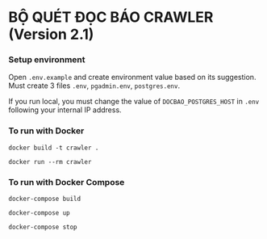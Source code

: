 # BỘ QUÉT ĐỌC BÁO CRAWLER (Version 2.1)  

### Setup environment

Open `.env.example` and create environment value based on its suggestion. Must create 3 files `.env`, `pgadmin.env`, `postgres.env`.

If you run local, you must change the value of `DOCBAO_POSTGRES_HOST` in `.env` following your internal IP address.

### To run with Docker

`docker build -t crawler .`

`docker run --rm crawler`

### To run with Docker Compose

`docker-compose build`

`docker-compose up`

`docker-compose stop`